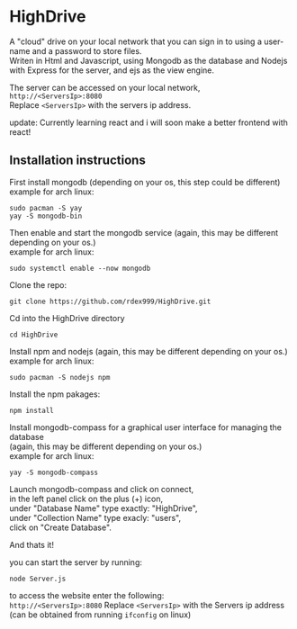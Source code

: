 # HighDrive
A "cloud" drive on your local network that you can sign in to using a user-name and a password to store files.  
Writen in Html and Javascript, using Mongodb as the database and Nodejs with Express for the server, and ejs as the view engine.  
  
The server can be accessed on your local network, `http://<ServersIp>:8080`  
Replace `<ServersIp>` with the servers ip address.  

update: Currently learning react and i will soon make a better frontend with react!

## Installation instructions
First install mongodb (depending on your os, this step could be different)  
example for arch linux:  
```
sudo pacman -S yay
yay -S mongodb-bin
```
Then enable and start the mongodb service (again, this may be different depending on your os.)  
example for arch linux:  
```
sudo systemctl enable --now mongodb
```

Clone the repo:  
```
git clone https://github.com/rdex999/HighDrive.git
```

Cd into the HighDrive directory  
```
cd HighDrive
```

Install npm and nodejs (again, this may be different depending on your os.)  
example for arch linux:  
```
sudo pacman -S nodejs npm
```

Install the npm pakages:  
```
npm install
```

Install mongodb-compass for a graphical user interface for managing the database  
(again, this may be different depending on your os.)  
example for arch linux:  
```
yay -S mongodb-compass
```

Launch mongodb-compass and click on connect,  
in the left panel click on the plus (+) icon,  
under "Database Name" type exactly: "HighDrive",  
under "Collection Name" type exacly: "users",  
click on "Create Database".  

And thats it!  

you can start the server by running:  
```
node Server.js
```

to access the website enter the following:  
`http://<ServersIp>:8080`
Replace `<ServersIp>` with the Servers ip address (can be obtained from running `ifconfig` on linux)  
